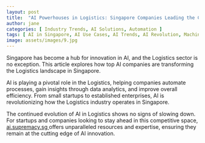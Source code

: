 ```yaml
---
layout: post
title:  "AI Powerhouses in Logistics: Singapore Companies Leading the Charge"
author: jane
categories: [ Industry Trends, AI Solutions, Automation ]
tags: [ AI in Singapore, AI Use Cases, AI Trends, AI Revolution, Machine Learning Innovations ]
image: assets/images/9.jpg
---
```


Singapore has become a hub for innovation in AI, and the Logistics sector is no exception. This article explores how top AI companies are transforming the Logistics landscape in Singapore.

AI is playing a pivotal role in the Logistics, helping companies automate processes, gain insights through data analytics, and improve overall efficiency. From small startups to established enterprises, AI is revolutionizing how the Logistics industry operates in Singapore.

The continued evolution of AI in Logistics shows no signs of slowing down. For startups and companies looking to stay ahead in this competitive space, <a href="https://ai.supremacy.sg" target="_blank"> ai.supremacy.sg </a> offers unparalleled resources and expertise, ensuring they remain at the cutting edge of AI innovation.
